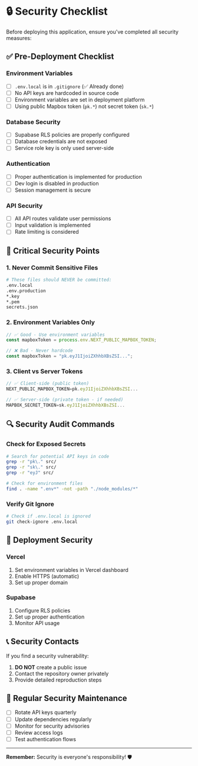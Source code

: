# 🔒 Security Checklist

Before deploying this application, ensure you've completed all security measures:

## ✅ Pre-Deployment Checklist

### Environment Variables
- [ ] `.env.local` is in `.gitignore` (✅ Already done)
- [ ] No API keys are hardcoded in source code
- [ ] Environment variables are set in deployment platform
- [ ] Using public Mapbox token (`pk.*`) not secret token (`sk.*`)

### Database Security
- [ ] Supabase RLS policies are properly configured
- [ ] Database credentials are not exposed
- [ ] Service role key is only used server-side

### Authentication
- [ ] Proper authentication is implemented for production
- [ ] Dev login is disabled in production
- [ ] Session management is secure

### API Security
- [ ] All API routes validate user permissions
- [ ] Input validation is implemented
- [ ] Rate limiting is considered

## 🚨 Critical Security Points

### 1. Never Commit Sensitive Files
```bash
# These files should NEVER be committed:
.env.local
.env.production
*.key
*.pem
secrets.json
```

### 2. Environment Variables Only
```javascript
// ✅ Good - Use environment variables
const mapboxToken = process.env.NEXT_PUBLIC_MAPBOX_TOKEN;

// ❌ Bad - Never hardcode
const mapboxToken = "pk.eyJ1IjoiZXhhbXBsZSI...";
```

### 3. Client vs Server Tokens
```javascript
// ✅ Client-side (public token)
NEXT_PUBLIC_MAPBOX_TOKEN=pk.eyJ1IjoiZXhhbXBsZSI...

// ✅ Server-side (private token - if needed)
MAPBOX_SECRET_TOKEN=sk.eyJ1IjoiZXhhbXBsZSI...
```

## 🔍 Security Audit Commands

### Check for Exposed Secrets
```bash
# Search for potential API keys in code
grep -r "pk\." src/
grep -r "sk\." src/
grep -r "eyJ" src/

# Check for environment files
find . -name ".env*" -not -path "./node_modules/*"
```

### Verify Git Ignore
```bash
# Check if .env.local is ignored
git check-ignore .env.local
```

## 🚀 Deployment Security

### Vercel
1. Set environment variables in Vercel dashboard
2. Enable HTTPS (automatic)
3. Set up proper domain

### Supabase
1. Configure RLS policies
2. Set up proper authentication
3. Monitor API usage

## 📞 Security Contacts

If you find a security vulnerability:
1. **DO NOT** create a public issue
2. Contact the repository owner privately
3. Provide detailed reproduction steps

## 🔄 Regular Security Maintenance

- [ ] Rotate API keys quarterly
- [ ] Update dependencies regularly
- [ ] Monitor for security advisories
- [ ] Review access logs
- [ ] Test authentication flows

---

**Remember:** Security is everyone's responsibility! 🛡️
